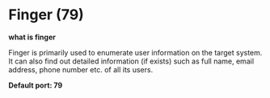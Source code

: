 # Finger (79)

**what is finger**

Finger is primarily used to enumerate user information on the target system. It can also find out detailed information (if exists) such as full name, email address, phone number etc. of all its users.

**Default port: 79**
